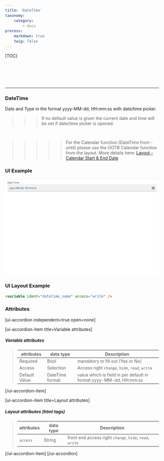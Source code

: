 ```yaml
---
title: 'DateTime'
taxonomy:
    category:
        - docs
process:
    markdown: true
    twig: false
---
```


[TOC]

<br><br><br><br>

------------------------------------------------------------------------------------------
### DateTime
Date and Type in the format yyyy-MM-dd, HH:mm:ss with date/time picker.

>>> If no default value is given the current date and time will be set if date/time picker is opened.

<br>

>>>>> For the Calendar function (DateTime from - until) please use the OOTB Calendar function from the layout. More details here: <a href="../../exolynk-modeler/layout#calendar-start-end-date" target="_blank">Layout - Calendar Start & End Date</a>

### UI Example
![DateTime](date-time.gif?resize=800&classes=left)

### UI Layout Example
````html
<variable ident="datetime_name" access="write" />
````

### Attributes
[ui-accordion independent=true open=none]

[ui-accordion-item title=Variable attributes]

##### Variable attributes
> | attributes      | data type           | Description                                                           |
> |-----------|-------------------------|-----------------------------------------------------------------------|
> | Required    | Bool                  | mandatory to fill out (Yes or No)  |
> | Access    | Selection               | Access right `change`, `hide`, `read`, `write`  |
> | Default Value    | DateTime format        | value which is field in per default in format yyyy-MM-dd, HH:mm:ss |

[/ui-accordion-item]

[ui-accordion-item title=Layout attributes]

##### Layout attributes (html tags)
> | attributes      | data type           | Description                                                           |
> |-----------|-------------------------|-----------------------------------------------------------------------|
> | `access`    | String                  | front end access right `change`, `hide`, `read`, `write`  |


[/ui-accordion-item]
[/ui-accordion]